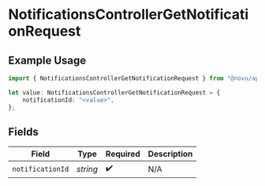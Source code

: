 # NotificationsControllerGetNotificationRequest

## Example Usage

```typescript
import { NotificationsControllerGetNotificationRequest } from "@novu/api/models/operations";

let value: NotificationsControllerGetNotificationRequest = {
    notificationId: "<value>",
};
```

## Fields

| Field              | Type               | Required           | Description        |
| ------------------ | ------------------ | ------------------ | ------------------ |
| `notificationId`   | *string*           | :heavy_check_mark: | N/A                |